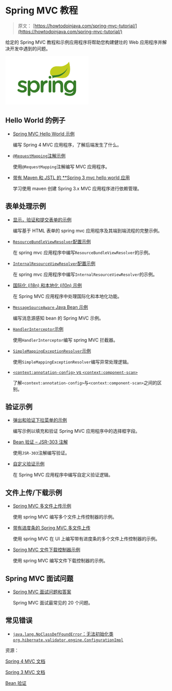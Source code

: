 # Spring MVC 教程

> 原文： [https://howtodoinjava.com/spring-mvc-tutorial/](https://howtodoinjava.com/spring-mvc-tutorial/)

给定的 Spring MVC 教程和示例应用程序将帮助您构建健壮的 Web 应用程序并解决开发中遇到的问题。

![Spring tutorials](img/85bf44a9b4d267aa37013e855837852e.jpg)

## Hello World 的例子

*   [Spring MVC Hello World 示例](//howtodoinjava.com/spring/spring-mvc/spring-mvc-hello-world-example/)

    编写 Spring 4 MVC 应用程序，了解后端发生了什么。

*   [`@RequestMapping`注解示例](//howtodoinjava.com/spring/spring-mvc/spring-mvc-requestmapping-annotation-examples/)

    使用`@RequestMapping`注解编写 MVC 应用程序。

*   [带有 Maven 和 JSTL 的 **Spring 3 mvc hello world 应用](//howtodoinjava.com/jstl/spring-3-mvc-hello-world-application-with-maven-and-jstl/)

    学习使用 maven 创建 Spring 3.x MVC 应用程序进行依赖管理。

## 表单处理示例

*   [显示，验证和提交表单的示例](//howtodoinjava.com/spring/spring-mvc/spring-mvc-display-validate-and-submit-form-example/)

    编写基于 HTML 表单的 spring mvc 应用程序及其端到端流程的完整示例。

*   [`ResourceBundleViewResolver`配置示例](//howtodoinjava.com/spring/spring-mvc/spring-mvc-resourcebundleviewresolver-configuration-example/)

    在 spring mvc 应用程序中编写`ResourceBundleViewResolver`的示例。

*   [`InternalResourceViewResolver`配置示例](//howtodoinjava.com/spring/spring-mvc/spring-mvc-internalresourceviewresolver-configuration-example/)

    在 spring mvc 应用程序中编写`InternalResourceViewResolver`的示例。

*   [国际化 (i18n) 和本地化 (i10n) 示例](//howtodoinjava.com/spring/spring-mvc/spring-mvc-internationalization-i18n-and-localization-i10n-example/)

    在 Spring MVC 应用程序中处理国际化和本地化功能。

*   [`MessageSourceAware` Java Bean 示例](//howtodoinjava.com/spring/spring-mvc/spring-messagesourceaware-java-bean-example/)

    编写消息源感知 bean 的 Spring MVC 示例。

*   [`HandlerInterceptor`示例](//howtodoinjava.com/spring/spring-mvc/spring-intercepting-requests-using-handlerinterceptor-with-example/)

    使用`HandlerInterceptor`编写 spring MVC 拦截器。

*   [`SimpleMappingExceptionResolver`示例](//howtodoinjava.com/spring/spring-mvc/spring-mvc-simplemappingexceptionresolver-example/)

    使用`SimpleMappingExceptionResolver`编写异常处理逻辑。

*   [`<context:annotation-config>` vs `<context:component-scan>`](//howtodoinjava.com/spring/spring-mvc/spring-mvc-difference-between-contextannotation-config-vs-contextcomponent-scan/)

    了解`<context:annotation-config>`与`<context:component-scan>`之间的区别。

## 验证示例

*   [弹出和验证下拉菜单的示例](//howtodoinjava.com/spring/spring-mvc/spring-mvc-populate-and-validate-dropdown-example/)

    编写示例以填充和验证 Spring MVC 应用程序中的选择框字段。

*   [Bean 验证 – JSR-303 注解](//howtodoinjava.com/spring/spring-mvc/spring-bean-validation-example-with-jsr-303-annotations/)

    使用`JSR-303`注解编写验证。

*   [自定义验证示例](//howtodoinjava.com/spring/spring-mvc/spring-mvc-custom-validator-example/)

    在 Spring MVC 应用程序中编写自定义验证逻辑。

## 文件上传/下载示例

*   [Spring MVC 多文件上传示例](//howtodoinjava.com/spring/spring-mvc/spring-mvc-multi-file-upload-example/)

    使用 spring MVC 编写多个文件上传控制器的示例。

*   [带有进度条的 Spring MVC 多文件上传](//howtodoinjava.com/spring/spring-mvc/spring-mvc-multi-file-upload-with-progress-bar/)

    使用 spring MVC 在 UI 上编写带有进度条的多个文件上传控制器的示例。

*   [Spring MVC 文件下载控制器示例](//howtodoinjava.com/spring/spring-mvc/spring-mvc-download-file-controller-example/)

    使用 spring MVC 编写文件下载控制器的示例。

## Spring MVC 面试问题

*   [Spring MVC 面试问题和答案](//howtodoinjava.com/spring/spring-mvc/spring-mvc-interview-questions-with-answers/)

    Spring MVC 面试最常见的 20 个问题。

## 常见错误

*   [`java.lang.NoClassDefFoundError`：无法初始化类`org.hibernate.validator.engine.ConfigurationImpl`](//howtodoinjava.com/spring/spring-mvc/solved-java-lang-noclassdeffounderror-could-not-initialize-class-org-hibernate-validator-engine-configurationimpl/)

资源：

[Spring 4 MVC 文档](https://docs.spring.io/spring/docs/4.2.x/spring-framework-reference/html/spring-web.html)

[Spring 3 MVC 文档](https://docs.spring.io/spring/docs/3.2.x/spring-framework-reference/html/spring-web.html)

[Bean 验证](http://beanvalidation.org/1.0/spec/)